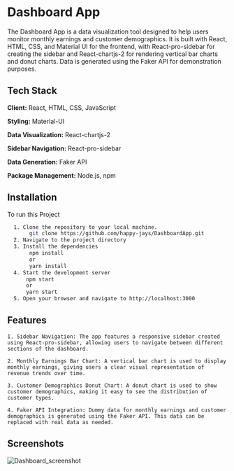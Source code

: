 # Dashboard App
  The Dashboard App is a data visualization tool designed to help users monitor monthly earnings and customer demographics. It is built with React, HTML, CSS, and Material UI for the frontend, with React-pro-sidebar for creating the sidebar and React-chartjs-2 for rendering vertical bar charts and donut charts. Data is generated using the Faker API for demonstration purposes.

## Tech Stack

**Client:** React, HTML, CSS, JavaScript

**Styling:** Material-UI

**Data Visualization:** React-chartjs-2

**Sidebar Navigation:** React-pro-sidebar

**Data Generation:** Faker API

**Package Management:** Node.js, npm

## Installation

To run this Project

```bash
  1. Clone the repository to your local machine.
       git clone https://github.com/happy-jays/DashboardApp.git
  2. Navigate to the project directory
  3. Install the dependencies
       npm install
       or
       yarn install
  4. Start the development server
      npm start
      or
      yarn start
  5. Open your browser and navigate to http://localhost:3000
```
## Features
    1. Sidebar Navigation: The app features a responsive sidebar created using React-pro-sidebar, allowing users to navigate between different sections of the dashboard.
    
    2. Monthly Earnings Bar Chart: A vertical bar chart is used to display monthly earnings, giving users a clear visual representation of revenue trends over time.

    3. Customer Demographics Donut Chart: A donut chart is used to show customer demographics, making it easy to see the distribution of customer types.

    4. Faker API Integration: Dummy data for monthly earnings and customer demographics is generated using the Faker API. This data can be replaced with real data as needed.

## Screenshots

 ![Dashboard_screenshot](https://github.com/happy-jays/DashboardApp/assets/56588611/dff5c9fe-e00d-4074-846b-7a867b63f075)    
